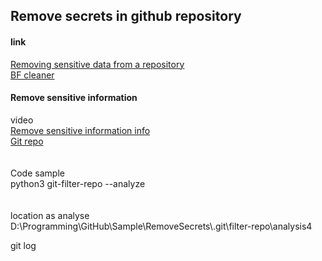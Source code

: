 ## Remove secrets in github repository


#### link
<div>
<a href="https://docs.github.com/en/authentication/keeping-your-account-and-data-secure/removing-sensitive-data-from-a-repository">Removing sensitive data from a repository</a>
</div>

<div>
<a href="https://rtyley.github.io/bfg-repo-cleaner/">BF cleaner</a>
</div>


#### Remove sensitive information

<div>
video
</div>
<div>
<a href="https://www.youtube.com/watch?v=liCAFV8Rmbs">Remove sensitive information info</a>
</div>



<div>
<a href="https://github.com/newren/git-filter-repo">Git repo</a>
</div>

</br>
</br>

<div>
Code sample
</div>
<div>
python3 git-filter-repo  --analyze
</div>


</br>
</br>

<div>
location as analyse
</div>
D:\Programming\GitHub\Sample\RemoveSecrets\.git\filter-repo\analysis4



git log